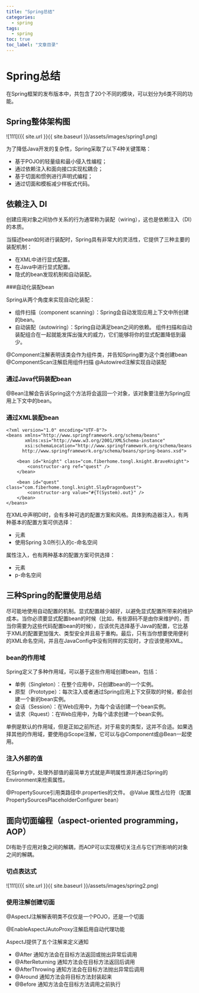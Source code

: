 ```yaml
---
title: "Spring总结"
categories:
  - spring
tags:
  - spring
toc: true
toc_label: "文章目录"
---
```


# Spring总结

在Spring框架的发布版本中，共包含了20个不同的模块，可以划分为6类不同的功能。
 
## Spring整体架构图

![111]({{ site.url }}{{ site.baseurl }}/assets/images/spring1.png)

为了降低Java开发的复杂性，Spring采取了以下4种关键策略：

- 基于POJO的轻量级和最小侵入性编程；
- 通过依赖注入和面向接口实现松耦合；
- 基于切面和惯例进行声明式编程；
- 通过切面和模板减少样板式代码。

## 依赖注入 DI

创建应用对象之间协作关系的行为通常称为装配（wiring），这也是依赖注入（DI）的本质。

当描述bean如何进行装配时，Spring具有非常大的灵活性，它提供了三种主要的装配机制：

- 在XML中进行显式配置。
- 在Java中进行显式配置。
- 隐式的bean发现机制和自动装配。

###自动化装配bean

Spring从两个角度来实现自动化装配：

- 组件扫描（component scanning）：Spring会自动发现应用上下文中所创建的bean。
- 自动装配（autowiring）：Spring自动满足bean之间的依赖。
组件扫描和自动装配组合在一起就能发挥出强大的威力，它们能够将你的显式配置降低到最少。

@Component注解表明该类会作为组件类，并告知Spring要为这个类创建bean
@ComponentScan注解启用组件扫描
@Autowired注解实现自动装配

### 通过Java代码装配bean

@Bean注解会告诉Spring这个方法将会返回一个对象，该对象要注册为Spring应用上下文中的bean。

### 通过XML装配bean

```
<?xml version="1.0" encoding="UTF-8"?>
<beans xmlns="http://www.springframework.org/schema/beans"
       xmlns:xsi="http://www.w3.org/2001/XMLSchema-instance"
       xsi:schemaLocation="http://www.springframework.org/schema/beans
      http://www.springframework.org/schema/beans/spring-beans.xsd">

    <bean id="knight" class="com.fiberhome.tongl.knight.BraveKnight">
        <constructor-arg ref="quest" />
    </bean>

    <bean id="quest" class="com.fiberhome.tongl.knight.SlayDragonQuest">
        <constructor-arg value="#{T(System).out}" />
    </bean>
</beans>
```

在XML中声明DI时，会有多种可选的配置方案和风格。具体到构造器注入，有两种基本的配置方案可供选择：

- <constructor-arg>元素
- 使用Spring 3.0所引入的c-命名空间

属性注入，也有两种基本的配置方案可供选择：

- <property>元素
- p-命名空间

## 三种Spring的配置使用总结

尽可能地使用自动配置的机制。显式配置越少越好，以避免显式配置所带来的维护成本。当你必须要显式配置bean的时候（比如，有些源码不是由你来维护的，而当你需要为这些代码配置bean的时候），应该优先选择基于Java的配置，它比基于XML的配置更加强大、类型安全并且易于重构。最后，只有当你想要使用便利的XML命名空间，并且在JavaConfig中没有同样的实现时，才应该使用XML。

### bean的作用域

Spring定义了多种作用域，可以基于这些作用域创建bean，包括：

- 单例（Singleton）：在整个应用中，只创建bean的一个实例。
- 原型（Prototype）：每次注入或者通过Spring应用上下文获取的时候，都会创建一个新的bean实例。
- 会话（Session）：在Web应用中，为每个会话创建一个bean实例。
- 请求（Rquest）：在Web应用中，为每个请求创建一个bean实例。


单例是默认的作用域，但是正如之前所述，对于易变的类型，这并不合适。如果选择其他的作用域，要使用@Scope注解，它可以与@Component或@Bean一起使用。

### 注入外部的值

在Spring中，处理外部值的最简单方式就是声明属性源并通过Spring的Environment来检索属性。

@PropertySource引用类路径中.properties的文件。
@Value 属性占位符（配置PropertySourcesPlaceholderConfigurer bean）

## 面向切面编程（aspect-oriented programming，AOP）

DI有助于应用对象之间的解耦，而AOP可以实现横切关注点与它们所影响的对象之间的解耦。

### 切点表达式
 
![111]({{ site.url }}{{ site.baseurl }}/assets/images/spring2.png)
　
### 使用注解创建切面

@AspectJ注解解表明类不仅仅是一个POJO，还是一个切面

@EnableAspectJAutoProxy注解启用自动代理功能

AspectJ提供了五个注解来定义通知

- @After 通知方法会在目标方法返回或抛出异常后调用
- @AfterReturning 通知方法会在目标方法返回后调用
- @AfterThrowing 通知方法会在目标方法抛出异常后调用
- @Around 通知方法会将目标方法封装起来
- @Before 通知方法会在目标方法调用之前执行


